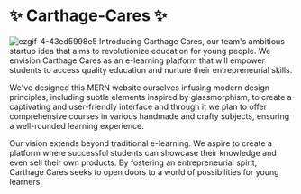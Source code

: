 # ✨  Carthage-Cares  ✨ 
![ezgif-4-43ed5998e5](https://github.com/DecipheReact/Carthage-Cares/assets/63017556/85cdcb58-950b-4137-8682-99b347e3ce1b)
Introducing Carthage Cares, our team's ambitious startup idea that aims to revolutionize education for young people. We envision Carthage Cares as an e-learning platform that will empower students to access quality education and nurture their entrepreneurial skills.

We've designed this MERN website ourselves infusing modern design principles, including subtle elements inspired by glassmorphism, to create a captivating and user-friendly interface and through it we plan to offer comprehensive courses in various handmade and crafty subjects, ensuring a well-rounded learning experience.

Our vision extends beyond traditional e-learning. We aspire to create a platform where successful students can showcase their knowledge and even sell their own products. By fostering an entrepreneurial spirit, Carthage Cares seeks to open doors to a world of possibilities for young learners.

